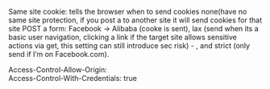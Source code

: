 Same site cookie: tells the browser when to send cookies none(have no same site protection, if you post a  to another site it will send cookies for that site POST a form: Facebook -> Alibaba (cooke is sent), lax (send when its a basic user navigation, clicking a link if the target site allows sensitive actions via get, this setting can still introduce sec risk) - , and strict (only send if I’m on Facebook.com).  

Access-Control-Allow-Origin: <reflected>  
Access-Control-With-Credentials: true  
